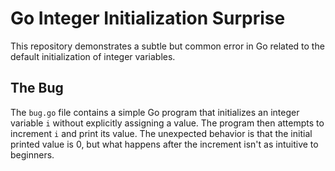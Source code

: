 # Go Integer Initialization Surprise

This repository demonstrates a subtle but common error in Go related to the default initialization of integer variables.

## The Bug

The `bug.go` file contains a simple Go program that initializes an integer variable `i` without explicitly assigning a value.  The program then attempts to increment `i` and print its value.  The unexpected behavior is that the initial printed value is 0, but what happens after the increment isn't as intuitive to beginners.